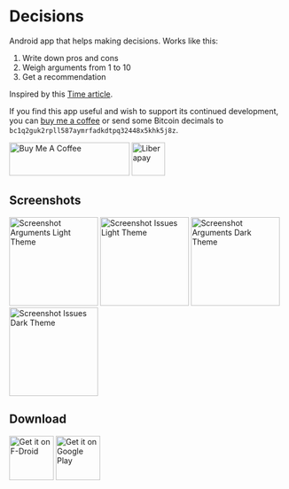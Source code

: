 # Decisions

Android app that helps making decisions. Works like this:

1. Write down pros and cons
2. Weigh arguments from 1 to 10
3. Get a recommendation

Inspired by this [Time article][trick-for-decisions].

If you find this app useful and wish to support its continued development,
you can [buy me a coffee](https://www.buymeacoffee.com/markusfisch) or
send some Bitcoin decimals to `bc1q2guk2rpll587aymrfadkdtpq32448x5khk5j8z`.

<a href="https://www.buymeacoffee.com/markusfisch" target="_blank"><img
	src="https://cdn.buymeacoffee.com/buttons/v2/default-yellow.png"
	alt="Buy Me A Coffee"
	style="height: 60px !important;width: 217px !important;"/></a>&nbsp;<a
	href="https://liberapay.com/markusfisch/" target="_blank"><img
	src="https://liberapay.com/assets/widgets/donate.svg"
	alt="Liberapay"
	style="height: 60px !important"/></a>

## Screenshots

<img src="fastlane/metadata/android/en-US/images/phoneScreenshots/screencap-arguments-light.png"
	alt="Screenshot Arguments Light Theme" width="160"/>
<img src="fastlane/metadata/android/en-US/images/phoneScreenshots/screencap-issues-light.png"
	alt="Screenshot Issues Light Theme" width="160"/>
<img src="fastlane/metadata/android/en-US/images/phoneScreenshots/screencap-arguments-dark.png"
	alt="Screenshot Arguments Dark Theme" width="160"/>
<img src="fastlane/metadata/android/en-US/images/phoneScreenshots/screencap-issues-dark.png"
	alt="Screenshot Issues Dark Theme" width="160"/>

## Download

[<img src="https://fdroid.gitlab.io/artwork/badge/get-it-on.png"
	alt="Get it on F-Droid"
	height="80">](https://f-droid.org/packages/de.markusfisch.android.libra/)
[<img src="https://play.google.com/intl/en_us/badges/images/generic/en-play-badge.png"
	alt="Get it on Google Play"
	height="80">](https://play.google.com/store/apps/details?id=de.markusfisch.android.libra)

[trick-for-decisions]: http://time.com/3772262/billionaire-trick-for-decisions/
